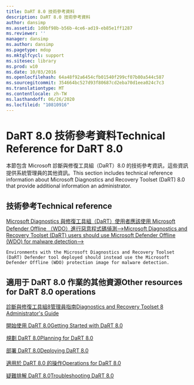 ```yaml
---
title: DaRT 8.0 技術參考資料
description: DaRT 8.0 技術參考資料
author: dansimp
ms.assetid: 1d0bf98b-b56b-4ce6-ad19-eb85e1ff1287
ms.reviewer: ''
manager: dansimp
ms.author: dansimp
ms.pagetype: mdop
ms.mktglfcycl: support
ms.sitesec: library
ms.prod: w10
ms.date: 10/03/2016
ms.openlocfilehash: 64a48f92a6454cfb01540f299cf07b80a544c587
ms.sourcegitcommit: 354664bc527d93f80687cd2eba70d1eea024c7c3
ms.translationtype: MT
ms.contentlocale: zh-TW
ms.lasthandoff: 06/26/2020
ms.locfileid: "10810916"
---
```

# <span data-ttu-id="c143c-103">DaRT 8.0 技術參考資料</span><span class="sxs-lookup"><span data-stu-id="c143c-103">Technical Reference for DaRT 8.0</span></span>


<span data-ttu-id="c143c-104">本節包含 Microsoft 診斷與修復工具組（DaRT）8.0 的技術參考資訊，這些資訊提供系統管理員的其他資訊。</span><span class="sxs-lookup"><span data-stu-id="c143c-104">This section includes technical reference information about Microsoft Diagnostics and Recovery Toolset (DaRT) 8.0 that provide additional information an administrator.</span></span>

## <span data-ttu-id="c143c-105">技術參考</span><span class="sxs-lookup"><span data-stu-id="c143c-105">Technical reference</span></span>


[<span data-ttu-id="c143c-106">Microsoft Diagnostics 與修復工具組（DaRT）使用者應該使用 Microsoft Defender Offline （WDO）進行惡意程式碼偵測--></span><span class="sxs-lookup"><span data-stu-id="c143c-106">Microsoft Diagnostics and Recovery Toolset (DaRT) users should use Microsoft Defender Offline (WDO) for malware detection--></span></span>](use-windows-defender-offline-wdo-for-malware-protection-not-dart.md)

    Environments with the Microsoft Diagnostics and Recovery Toolset (DaRT) Defender tool deployed should instead use the Microsoft Defender Offline (WDO) protection image for malware detection.

## <span data-ttu-id="c143c-107">適用于 DaRT 8.0 作業的其他資源</span><span class="sxs-lookup"><span data-stu-id="c143c-107">Other resources for DaRT 8.0 operations</span></span>


[<span data-ttu-id="c143c-108">診斷與修復工具組8管理員指南</span><span class="sxs-lookup"><span data-stu-id="c143c-108">Diagnostics and Recovery Toolset 8 Administrator's Guide</span></span>](index.md)

[<span data-ttu-id="c143c-109">開始使用 DaRT 8.0</span><span class="sxs-lookup"><span data-stu-id="c143c-109">Getting Started with DaRT 8.0</span></span>](getting-started-with-dart-80-dart-8.md)

[<span data-ttu-id="c143c-110">規劃 DaRT 8.0</span><span class="sxs-lookup"><span data-stu-id="c143c-110">Planning for DaRT 8.0</span></span>](planning-for-dart-80-dart-8.md)

[<span data-ttu-id="c143c-111">部署 DaRT 8.0</span><span class="sxs-lookup"><span data-stu-id="c143c-111">Deploying DaRT 8.0</span></span>](deploying-dart-80-dart-8.md)

[<span data-ttu-id="c143c-112">適用於 DaRT 8.0 的操作</span><span class="sxs-lookup"><span data-stu-id="c143c-112">Operations for DaRT 8.0</span></span>](operations-for-dart-80-dart-8.md)

[<span data-ttu-id="c143c-113">疑難排解 DaRT 8.0</span><span class="sxs-lookup"><span data-stu-id="c143c-113">Troubleshooting DaRT 8.0</span></span>](troubleshooting-dart-80-dart-8.md)

 

 





